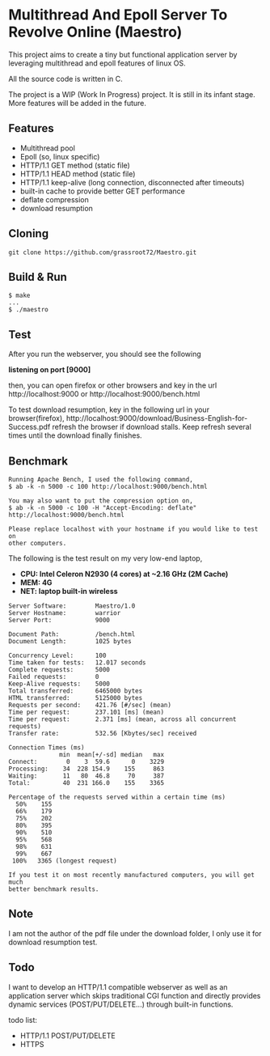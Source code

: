 # Multithread And Epoll Server To Revolve Online (Maestro)

This project aims to create a tiny but functional application server by
leveraging multithread and epoll features of linux OS.

All the source code is written in C.

The project is a WIP (Work In Progress) project. It is still in its infant
stage. More features will be added in the future.


## Features

  - Multithread pool
  - Epoll (so, linux specific)
  - HTTP/1.1 GET method (static file)
  - HTTP/1.1 HEAD method (static file)
  - HTTP/1.1 keep-alive (long connection, disconnected after timeouts)
  - built-in cache to provide better GET performance
  - deflate compression
  - download resumption



## Cloning
```
git clone https://github.com/grassroot72/Maestro.git
```

## Build & Run
```
$ make
...
$ ./maestro
```



## Test

After you run the webserver, you should see the following

**listening on port [9000]**

then, you can open firefox or other browsers and key in the url
http://localhost:9000
or
http://localhost:9000/bench.html

To test download resumption, key in the following url in your browser(firefox),
http://localhost:9000/download/Business-English-for-Success.pdf
refresh the browser if download stalls. Keep refresh several times until the
download finally finishes.


## Benchmark
```
Running Apache Bench, I used the following command,
$ ab -k -n 5000 -c 100 http://localhost:9000/bench.html

You may also want to put the compression option on,
$ ab -k -n 5000 -c 100 -H "Accept-Encoding: deflate" http://localhost:9000/bench.html

Please replace localhost with your hostname if you would like to test on
other computers.
```

The following is the test result on my very low-end laptop,
  - **CPU: Intel Celeron N2930 (4 cores) at ~2.16 GHz (2M Cache)**
  - **MEM: 4G**
  - **NET: laptop built-in wireless**
```
Server Software:        Maestro/1.0
Server Hostname:        warrior
Server Port:            9000

Document Path:          /bench.html
Document Length:        1025 bytes

Concurrency Level:      100
Time taken for tests:   12.017 seconds
Complete requests:      5000
Failed requests:        0
Keep-Alive requests:    5000
Total transferred:      6465000 bytes
HTML transferred:       5125000 bytes
Requests per second:    421.76 [#/sec] (mean)
Time per request:       237.101 [ms] (mean)
Time per request:       2.371 [ms] (mean, across all concurrent requests)
Transfer rate:          532.56 [Kbytes/sec] received

Connection Times (ms)
              min  mean[+/-sd] median   max
Connect:        0    3  59.6      0    3229
Processing:    34  228 154.9    155     863
Waiting:       11   80  46.8     70     387
Total:         40  231 166.0    155    3365

Percentage of the requests served within a certain time (ms)
  50%    155
  66%    179
  75%    202
  80%    395
  90%    510
  95%    568
  98%    631
  99%    667
 100%   3365 (longest request)

If you test it on most recently manufactured computers, you will get much
better benchmark results.
```


## Note

I am not the author of the pdf file under the download folder, I only
use it for download resumption test.


## Todo

I want to develop an HTTP/1.1 compatible webserver as well as an application
server which skips traditional CGI function and directly provides dynamic
services (POST/PUT/DELETE...) through built-in functions.

todo list:
  - HTTP/1.1 POST/PUT/DELETE
  - HTTPS
